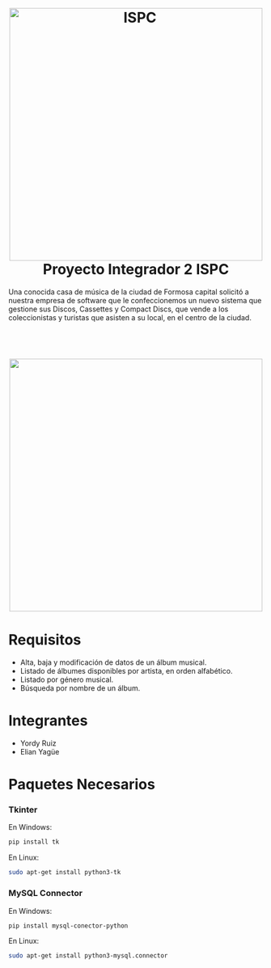 <h1 align="center">
  <br>
  <img src="https://user-images.githubusercontent.com/105828833/199615284-30649b98-18c2-4a0e-9328-b6440091ba8f.png" alt="ISPC" width="500"></a>
  <br>
  Proyecto Integrador 2 ISPC
  <br>
</h1>


Una conocida casa de música de la ciudad de Formosa capital solicitó a nuestra empresa de 
software que le confeccionemos un nuevo sistema que gestione sus Discos, Cassettes y 
Compact Discs, que vende a los coleccionistas y turistas que asisten a su local, en el centro 
de la ciudad.
<h1 align="center">
  <br>
  <img src="https://user-images.githubusercontent.com/105828833/199618216-79e169c8-2180-4b60-8553-da589ae67b11.png" width="500"></a>
</h1>


# Requisitos

- Alta, baja y modificación de datos de un álbum musical.
- Listado de álbumes disponibles por artista, en orden alfabético.
- Listado por género musical.
- Búsqueda por nombre de un álbum.

# Integrantes

- Yordy Ruiz
- Elian Yagüe

# Paquetes Necesarios

### Tkinter

En Windows:
```bash
pip install tk
```
En Linux:
```bash
sudo apt-get install python3-tk
```
### MySQL Connector

En Windows:
```bash
pip install mysql-conector-python
```
En Linux:
```bash
sudo apt-get install python3-mysql.connector
```
